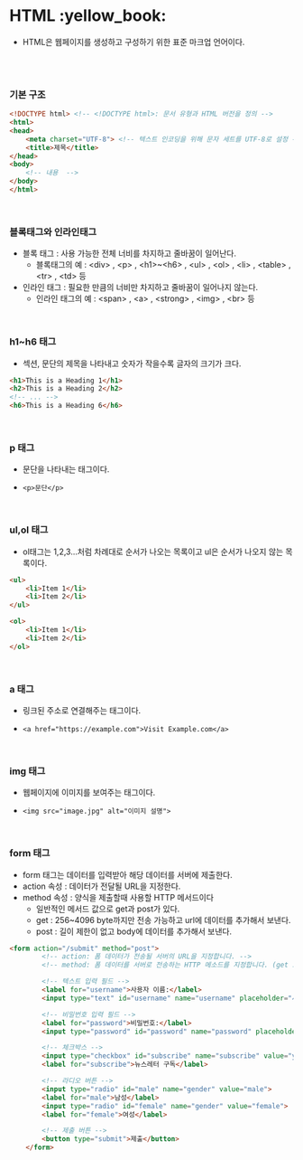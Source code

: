# HTML :yellow_book:
- HTML은 웹페이지를 생성하고 구성하기 위한 표준 마크업 언어이다.

<br>
<br>

### 기본 구조
``` HTML
<!DOCTYPE html> <!-- <!DOCTYPE html>: 문서 유형과 HTML 버전을 정의 -->
<html> 
<head>
    <meta charset="UTF-8"> <!-- 텍스트 인코딩을 위해 문자 세트를 UTF-8로 설정 -->
    <title>제목</title>
</head>
<body>
    <!-- 내용  -->
</body>
</html>
```
<br>

### 블록태그와 인라인태그
- 블록 태그 : 사용 가능한 전체 너비를 차지하고 줄바꿈이 일어난다.
    - 블록태그의 예 : 	&#60;div> , &#60;p> , &#60;h1>~&#60;h6> , &#60;ul> , &#60;ol> , &#60;li> , &#60;table> , &#60;tr> , &#60;td> 등
- 인라인 태그 : 필요한 만큼의 너비만 차지하고 줄바꿈이 일어나지 않는다.
    - 인라인 태그의 예 : &#60;span> , &#60;a> , &#60;strong> , &#60;img> , &#60;br> 등 
<br>

### h1~h6 태그
- 섹션, 문단의 제목을 나타내고 숫자가 작을수록 글자의 크기가 크다. <br>
``` HTML
<h1>This is a Heading 1</h1>
<h2>This is a Heading 2</h2>
<!-- ... -->
<h6>This is a Heading 6</h6>
```
<br>

### p 태그
- 문단을 나타내는 태그이다. <br>
+ `<p>문단</p>` <br>
<br>

### ul,ol 태그
- ol태그는 1,2,3...처럼 차례대로 순서가 나오는 목록이고 ul은 순서가 나오지 않는 목록이다. <br>
``` HTML
<ul>
    <li>Item 1</li> 
    <li>Item 2</li>
</ul>

<ol>
    <li>Item 1</li>
    <li>Item 2</li>
</ol>
```
<br>

### a 태그
- 링크된 주소로 연결해주는 태그이다. <br>
+ `<a href="https://example.com">Visit Example.com</a>`  <br>
<br>


### img 태그
- 웹페이지에 이미지를 보여주는 태그이다. <br>
+ `<img src="image.jpg" alt="이미지 설명">`  <br>
<br>


### form 태그
- form 태그는 데이터를 입력받아 해당 데이터를 서버에 제출한다. <br>
- action 속성 : 데이터가 전달될 URL을 지정한다. <br>
- method 속성 : 양식을 제출할때  사용할 HTTP 메서드이다 <br>
    - 일반적인 메서드 값으로 get과 post가 있다.  <br>
    - get : 256~4096 byte까지만 전송 가능하고 url에 데이터를 추가해서 보낸다. <br>
    - post : 길이 제한이 없고 body에 데이터를 추가해서 보낸다.<br>
``` HTML
<form action="/submit" method="post">
        <!-- action: 폼 데이터가 전송될 서버의 URL을 지정합니다. -->
        <!-- method: 폼 데이터를 서버로 전송하는 HTTP 메소드를 지정합니다. (get 또는 post) -->

        <!-- 텍스트 입력 필드 -->
        <label for="username">사용자 이름:</label>
        <input type="text" id="username" name="username" placeholder="사용자 이름을 입력하세요">

        <!-- 비밀번호 입력 필드 -->
        <label for="password">비밀번호:</label>
        <input type="password" id="password" name="password" placeholder="비밀번호를 입력하세요">

        <!-- 체크박스 -->
        <input type="checkbox" id="subscribe" name="subscribe" value="yes">
        <label for="subscribe">뉴스레터 구독</label>

        <!-- 라디오 버튼 -->
        <input type="radio" id="male" name="gender" value="male">
        <label for="male">남성</label>
        <input type="radio" id="female" name="gender" value="female">
        <label for="female">여성</label>

        <!-- 제출 버튼 -->
        <button type="submit">제출</button>
    </form>
```
<br>